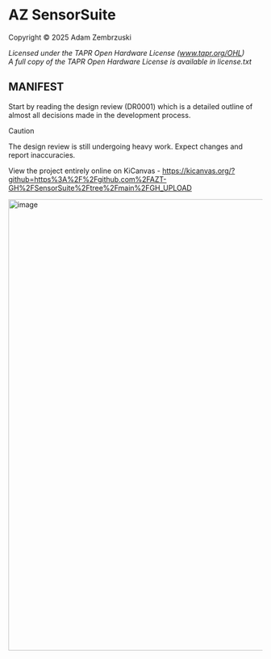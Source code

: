 # **AZ SensorSuite**<br>
Copyright © 2025 Adam Zembrzuski

_Licensed under the TAPR Open Hardware License (www.tapr.org/OHL)_<br>
_A full copy of the TAPR Open Hardware License is available in license.txt_


## MANIFEST
Start by reading the design review (DR0001) which is a detailed outline of almost all decisions made in the development process.

> [!CAUTION]  
> The design review is still undergoing heavy work. Expect changes and report inaccuracies.

View the project entirely online on KiCanvas - https://kicanvas.org/?github=https%3A%2F%2Fgithub.com%2FAZT-GH%2FSensorSuite%2Ftree%2Fmain%2FGH_UPLOAD

<img width="748" height="893" alt="image" src="https://github.com/user-attachments/assets/cef48b82-4995-479b-b07f-08163bb736f3" />

